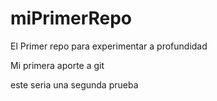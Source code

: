 # miPrimerRepo
El Primer repo para experimentar a profundidad 

Mi primera aporte a git 

este seria una segunda prueba 